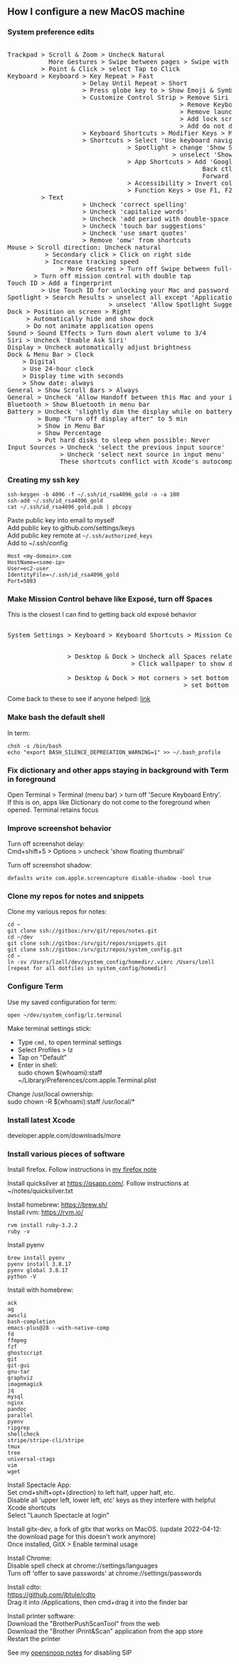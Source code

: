 ## How I configure a new MacOS machine   
  
### System preference edits  
<pre>  
Trackpad > Scroll & Zoom > Uncheck Natural  
           More Gestures > Swipe between pages > Swipe with three fingers  
         > Point & Click > select Tap to Click  
Keyboard > Keyboard > Key Repeat > Fast  
                    > Delay Until Repeat > Short  
                    > Press globe key to > Show Emoji & Symbols (this makes cmd+ctrl+space work to open emoji view)  
                    > Customize Control Strip > Remove Siri  
                                              > Remove Keyboard brightness  
                                              > Remove launchpad  
                                              > Add lock screen  
                                              > Add do not disturb  
                    > Keyboard Shortcuts > Modifier Keys > Map Caps Lock to Control  
                    > Shortcuts > Select 'Use keyboard navigation to move focus between controls'  
                                > Spotlight > change 'Show Spotlight search' to opt+space (clears cmd+space for quicksilver)  
                                            > unselect 'Show Finder search window' (why? I didn't do this the last time)  
                                > App Shortcuts > Add 'Google Chrome'  
                                                    Back ctl+h  (overrides default of cmd+[, helpful for deindent in online editors)  
                                                    Forward ctrl+l (overrides default of cmd+], helpful indent in online editors)  
                                > Accessibility > Invert colors with cmd+opt+ctrl+8  
                                > Function Keys > Use F1, F2, etc. as standard function keys  
         > Text  
                    > Uncheck 'correct spelling'  
                    > Uncheck 'capitalize words'  
                    > Uncheck 'add period with double-space  
                    > Uncheck 'touch bar suggestions'  
                    > Uncheck 'use smart quotes'  
                    > Remove 'omw' from shortcuts  
Mouse > Scroll direction: Uncheck natural  
          > Secondary click > Click on right side  
          > Increase tracking speed  
              > More Gestures > Turn off Swipe between full-screen apps w/ two fingers  
  	   > Turn off mission control with double tap  
Touch ID > Add a fingerprint  
         > Use Touch ID for unlocking your Mac and password autofill  
Spotlight > Search Results > unselect all except 'Applications', 'System Preferences', and 'Definition'  
                           > unselect 'Allow Spotlight Suggestions in Look Up' (this is now called 'Siri Suggestions')  
Dock > Position on screen > Right  
     > Automatically hide and show dock  
     > Do not animate application opens  
Sound > Sound Effects > Turn down alert volume to 3/4  
Siri > Uncheck 'Enable Ask Siri'  
Display > Uncheck automatically adjust brightness  
Dock & Menu Bar > Clock  
    > Digital  
    > Use 24-hour clock  
    > Display time with seconds  
    > Show date: always  
General > Show Scroll Bars > Always  
General > Uncheck 'Allow Handoff between this Mac and your iCloud devices' for work computer  
Bluetooth > Show Bluetooth in menu bar  
Battery > Uncheck 'slightly dim the display while on battery power'  
        > Bump "Turn off display after" to 5 min  
        > Show in Menu Bar  
        > Show Percentage  
        > Put hard disks to sleep when possible: Never  
Input Sources > Uncheck 'select the previous input source'  
              > Uncheck 'select next source in input menu'  
              These shortcuts conflict with Xcode's autocomplete (ctrl+space)  
</pre>  
  
### Creating my ssh key  
  
    ssh-keygen -b 4096 -f ~/.ssh/id_rsa4096_gold -o -a 100  
    ssh-add ~/.ssh/id_rsa4096_gold  
    cat ~/.ssh/id_rsa4096_gold.pub | pbcopy  
  
Paste public key into email to myself  
Add public key to github.com/settings/keys  
Add public key remote at `~/.ssh/authorized_keys`  
Add to ~/.ssh/config  
  
    Host <my-domain>.com  
    HostName=<some-ip>  
    User=ec2-user  
    IdentityFile=~/.ssh/id_rsa4096_gold  
    Port=5083  
  
### Make Mission Control behave like Exposé, turn off Spaces  
This is the closest I can find to getting back old exposé behavior  
<pre>  
System Settings > Keyboard > Keyboard Shortcuts > Mission Control > Uncheck 'Move left a space'  
                                                                  > Uncheck 'Move right a space'  
                                                                  > Uncheck 'Switch to Desktop'  
                > Desktop & Dock > Uncheck all Spaces related options of Mission Control  
                                 > Click wallpaper to show desktop items > Only in Stage Manager (whatever that is)  
  
                > Desktop & Dock > Hot corners > set bottom left to Mission Control (don't use a top corner because the cursor will automatically expand the huge 'desktop' unnecessary bar)  
                                               > set bottom right to Desktop  
</pre>  
  
Come back to these to see if anyone helped: [link](https://apple.stackexchange.com/questions/426144/disable-spaces-shelf-in-mission-control-all-windows-expos%C3%A9)  
  
  
### Make bash the default shell  
In term:  
  
    chsh -s /bin/bash  
    echo "export BASH_SILENCE_DEPRECATION_WARNING=1" >> ~/.bash_profile  
  
  
### Fix dictionary and other apps staying in background with Term in foreground  
Open Terminal > Terminal (menu bar) > turn off 'Secure Keyboard Entry'.  
If this is on, apps like Dictionary do not come to the foreground when opened. Terminal retains focus  
  
### Improve screenshot behavior  
  
Turn off screenshot delay:  
Cmd+shift+5 > Options > uncheck 'show floating thumbnail'  
  
Turn off screenshot shadow:  
  
    defaults write com.apple.screencapture disable-shadow -bool true  
  
  
### Clone my repos for notes and snippets  
Clone my various repos for notes:  
  
    cd ~  
    git clone ssh://gitbox:/srv/git/repos/notes.git  
    cd ~/dev  
    git clone ssh://gitbox:/srv/git/repos/snippets.git  
    git clone ssh://gitbox:/srv/git/repos/system_config.git  
    cd ~  
    ln -sv /Users/lzell/dev/system_config/homedir/.vimrc /Users/lzell  
    [repeat for all dotfiles in system_config/homedir]  
  
  
### Configure Term  
  
Use my saved configuration for term:  
  
    open ~/dev/system_config/lz.terminal  
  
Make terminal settings stick:  
  - Type `cmd,` to open terminal settings  
  - Select Profiles > lz  
  - Tap on "Default"  
  - Enter in shell:  
    sudo chown $(whoami):staff ~/Library/Preferences/com.apple.Terminal.plist  
  
Change /usr/local ownership:  
  sudo chown -R $(whoami):staff /usr/local/*  
  
  
### Install latest Xcode  
developer.apple.com/downloads/more  
  
### Install various pieces of software  
Install firefox. Follow instructions in [my firefox note](https://www.louzell.com/notes/firefox.html)  
  
Install quicksilver at https://qsapp.com/. Follow instructions at ~/notes/quicksilver.txt  
  
Install homebrew: https://brew.sh/  
Install rvm: https://rvm.io/  
  
    rvm install ruby-3.2.2  
    ruby -v  
  
Install pyenv  
  
    brew install pyenv  
    pyenv install 3.8.17  
    pyenv global 3.8.17  
    python -V  
  
  
Install with homebrew:  
  
    ack  
    ag  
    awscli  
    bash-completion  
    emacs-plus@28 --with-native-comp  
    fd  
    ffmpeg  
    fzf  
    ghostscript  
    git  
    git-gui  
    gnu-tar  
    graphviz  
    imagemagick  
    jq  
    mysql  
    nginx  
    pandoc  
    parallel  
    pyenv  
    ripgrep  
    shellcheck  
    stripe/stripe-cli/stripe  
    tmux  
    tree  
    universal-ctags  
    vim  
    wget  
  
Install Spectacle App:  
  Set cmd+shift+opt+(direction) to left half, upper half, etc.  
  Disable all 'upper left, lower left, etc' keys as they interfere with helpful Xcode shortcuts  
  Select "Launch Spectacle at login"  
  
Install gitx-dev, a fork of gitx that works on MacOS. (update 2022-04-12: the download page for this doesn't work anymore)  
  Once installed, GitX > Enable terminal usage  
  
Install Chrome:  
  Disable spell check at chrome://settings/languages  
  Turn off 'offer to save passwords' at chrome://settings/passwords  
  
Install cdto:  
  https://github.com/jbtule/cdto  
  Drag it into /Applications, then cmd+drag it into the finder bar  
  
Install printer software:  
  Download the "BrotherPushScanTool" from the web  
  Download the "Brother iPrint&Scan" application from the app store  
  Restart the printer  
  
See my [opensnoop notes](https://www.louzell.com/notes/opensnoop.html) for disabling SIP   

